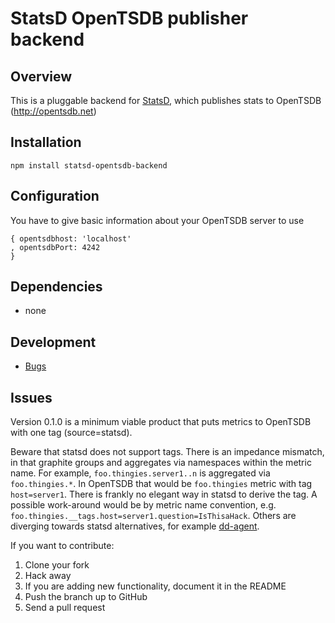 # StatsD OpenTSDB publisher backend

## Overview
This is a pluggable backend for [StatsD](https://github.com/etsy/statsd), which
publishes stats to OpenTSDB (http://opentsdb.net)

## Installation

    npm install statsd-opentsdb-backend

## Configuration
You have to give basic information about your OpenTSDB server to use
```
{ opentsdbhost: 'localhost'
, opentsdbPort: 4242
}
```

## Dependencies
- none

## Development
- [Bugs](https://github.com/emurphy/statsd-opentsdb-backend/issues)

## Issues
Version 0.1.0 is a minimum viable product that puts metrics to OpenTSDB with one tag (source=statsd).

Beware that statsd does not support tags. There is an impedance mismatch, in that graphite groups and aggregates via namespaces within the metric name. For example, ```foo.thingies.server1..n``` is aggregated via ```foo.thingies.*```. In OpenTSDB that would be ```foo.thingies``` metric with tag ```host=server1```. There is frankly no elegant way in statsd to derive the tag. A possible work-around would be by metric name convention, e.g. ```foo.thingies.__tags.host=server1.question=IsThisaHack```. Others are diverging towards statsd alternatives, for example [dd-agent](https://github.com/DataDog/dd-agent).

If you want to contribute:

1. Clone your fork
2. Hack away
3. If you are adding new functionality, document it in the README
4. Push the branch up to GitHub
5. Send a pull request

